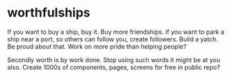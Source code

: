 # worthfulships
If you want to buy a ship, buy it. Buy more friendships. if you want to park a ship near a port, so others can follow you, create followers. Build a yatch. Be proud about that. Work on more pride than helping people?

Secondly worth is by work done. Stop using such words it might be at you also. Create 1000s of components, pages, screens for free in public repo?
